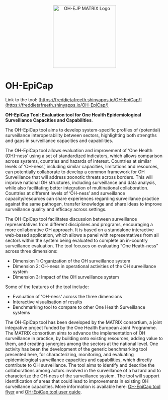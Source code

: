 <p align="center">
  <img src="https://user-images.githubusercontent.com/114069006/198340864-5b46c98a-d8b8-4e1d-80b3-8f7e330b290b.svg" height="200" alt="OH-EJP MATRIX Logo">
</p>

# OH-EpiCap
Link to the tool: [https://freddietafreeth.shinyapps.io/OH-EpiCap/](https://freddietafreeth.shinyapps.io/OH-EpiCap/)

**OH-EpiCap Tool: Evaluation tool for One Health Epidemiological Surveillance Capacities and Capabilities**.

The OH-EpiCap tool aims to develop system-specific profiles of (potential) surveillance interoperability between sectors, highlighting both strengths and gaps in surveillance capacities and capabilities. 

The OH-EpiCap tool allows evaluation and improvement of ‘One Health (OH)-ness’ using a set of standardized indicators, which allows comparison across systems, countries and hazards of interest. Countries at similar levels of ‘OH-ness’, including similar capacities, limitations and resources, can potentially collaborate to develop a common framework for OH Surveillance that will address zoonotic threats across borders. This will improve national OH structures, including surveillance and data analysis, while also facilitating better integration of multinational collaboration. Countries at different levels of ‘OH-ness’ and surveillance capacity/resources can share experiences regarding surveillance practice against the same pathogen, transfer knowledge and share ideas to improve surveillance quality and efficacy across settings.

The OH-EpiCap tool facilitates discussion between surveillance representatives from different disciplines and programs, encouraging a more collaborative OH approach. It is based on a standalone interactive web-based application, which allows a panel with representatives from all sectors within the system being evaluated to complete an in-country surveillance evaluation. The tool focuses on evaluating “One Heath-ness” across three dimensions:
* Dimension 1: Organization of the OH surveillance system
* Dimension 2: OH-ness in operational activities of the OH surveillance system
* Dimension 3: Impact of the OH surveillance system

Some of the features of the tool include:
* Evaluation of 'OH-ness' across the three dimensions
* Interactive visualisation of results
* Benchmarking tool to compare to other One Health Surveillance systems

The OH-EpiCap tool has been developed by the MATRIX consortium, a joint integrative project funded by the One Health European Joint Programme. The MATRIX consortium aims to advance the implementation of OH surveillance in practice, by building onto existing resources, adding value to them, and creating synergies among the sectors at the national level. One activity has been the development of the generic benchmarking tool presented here, for characterizing, monitoring, and evaluating epidemiological surveillance capacities and capabilities, which directly contribute to OH surveillance. The tool aims to identify and describe the collaborations among actors involved in the surveillance of a hazard and to characterize the OH-ness of the surveillance system. The tool will support identification of areas that could lead to improvements in existing OH surveillance capacities.
More information is available here: [OH-EpiCap tool flyer](https://onehealthejp.eu/wp-content/uploads/2022/06/OHEJP_MATRIX_OH-EpiCap_flyer_2022_06.pdf) and [OH-EpiCap tool user guide](https://onehealthejp.eu/wp-content/uploads/2022/06/OHEJP_MATRIX_OH-EpiCap_user_guide_2022_06.pdf).
